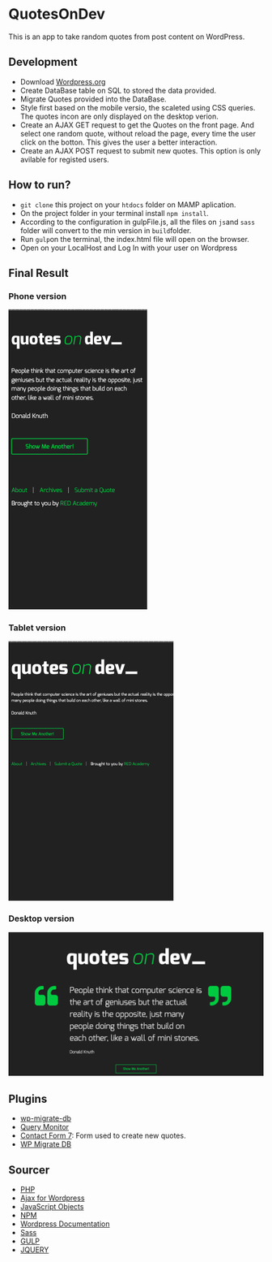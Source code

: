 # QuotesOnDev

This is an app to take random quotes from post content on WordPress.

## Development 

+ Download [Wordpress.org](https://wordpress.org/)
+ Create DataBase table on SQL to stored the data provided.
+ Migrate Quotes provided into the DataBase.
+ Style first based on the mobile versio, the scaleted using CSS queries. The quotes incon are only displayed on the desktop verion.
+ Create an AJAX GET request to get the Quotes on the front page. And select one random quote, without reload the page, every time the user click on the botton. This gives the user a better interaction.
+ Create an AJAX POST request to submit new quotes. This option is only avilable for registed users.


##  How to run?

 + `git clone` this project on your `htdocs` folder on MAMP aplication.
 + On the project folder in your terminal install `npm install`. 
 + According to the configuration in gulpFile.js, all the files on `js`and `sass` folder will convert to the min version in `build`folder.
 + Run `gulp`on the terminal, the index.html file will open on the browser.
 + Open on your LocalHost and Log In with your user on Wordpress
 

 
## Final Result

### Phone version
![alt text](mobile.png)

### Tablet version
![alt text](tablet.png)

### Desktop version
![alt text](desktop.png)


 ## Plugins
  + [wp-migrate-db](https://es.wordpress.org/plugins/wp-migrate-db/)
  + [Query Monitor](https://wordpress.org/plugins/query-monitor/)
  + [Contact Form 7](https://wordpress.org/plugins/contact-form-7/): Form used to create new quotes.
  + [WP Migrate DB](https://wordpress.org/plugins/wp-migrate-db/)

 
 ## Sourcer
  + [PHP](https://www.php.net/docs.php)
  + [Ajax for Wordpress](https://codex.wordpress.org/AJAX)
  + [JavaScript Objects](https://www.w3schools.com/js/js_objects.asp)
  + [NPM](https://www.npmjs.com)
  + [Wordpress Documentation](https://developer.wordpress.org/)
  + [Sass](https://sass-lang.com/)
  + [GULP](https://gulpjs.com/)
  + [JQUERY](https://jquery.com/)

  
